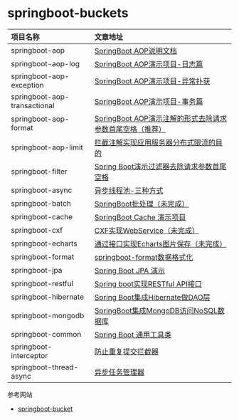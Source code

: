 # springboot-buckets

| 项目名称 | 文章地址 |
|:--- |:---   |
|springboot-aop|[SpringBoot AOP说明文档](./springboot-aop)|
|springboot-aop-log|[SpringBoot AOP演示项目-日志篇](./springboot-aop-log)|
|springboot-aop-exception|[SpringBoot AOP演示项目-异常扑获](./springboot-aop-exception)|
|springboot-aop-transactional|[SpringBoot AOP演示项目-事务篇](./springboot-aop-transactional)|
|springboot-aop-format|[SpringBoot AOP演示注解的形式去除请求参数首尾空格（推荐）](./springboot-aop-format)|
|springboot-aop-limit|[拦截注解实现应用服务器分布式限流的目的](./springboot-aop-limit)|
|springboot-filter|[Spring Boot演示过滤器去除请求参数首尾空格](./springboot-filter)|
|springboot-async|[异步线程池-三种方式](./springboot-async)|
|springboot-batch|[SpringBoot批处理（未完成）](./springboot-batch)|
|springboot-cache|[SpringBoot Cache 演示项目](./springboot-cache)|
|springboot-cxf|[CXF实现WebService（未完成）](./springboot-cxf)|
|springboot-echarts|[通过接口实现Echarts图片保存（未完成）](./springboot-echarts)|
|springboot-format|[springboot-format数据格式化](./springboot-format)|
|springboot-jpa|[Spring Boot JPA 演示](./springboot-jpa)|
|springboot-restful|[Spring boot实现RESTful API接口](./springboot-restful)|
|springboot-hibernate|[Spring Boot集成Hibernate做DAO层](./springboot-hibernate)|
|springboot-mongodb|[SpringBoot集成MongoDB访问NoSQL数据库](./springboot-mongodb)|
|springboot-common|[Spring Boot 通用工具类](./springboot-common)|
|springboot-interceptor|[防止重复提交拦截器](./springboot-interceptor)|
|springboot-thread-async|[异步任务管理器](./springboot-thread-async)|




参考网站
- [springboot-bucket](https://gitee.com/yidao620/springboot-bucket/tree/master)